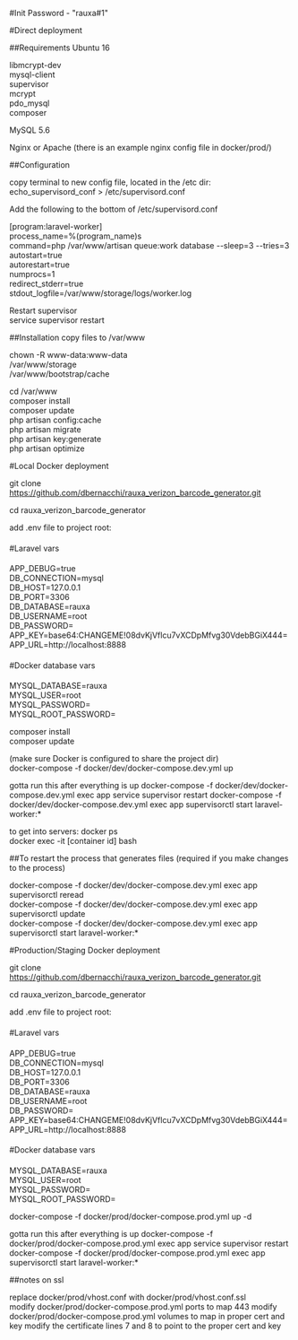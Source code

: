 #Init Password - "rauxa#1"

#Direct deployment

##Requirements
Ubuntu 16  

  libmcrypt-dev  
  mysql-client  
  supervisor  
  mcrypt  
  pdo_mysql   
  composer  

MySQL 5.6  

Nginx or Apache (there is an example nginx config file in docker/prod/)

##Configuration

copy terminal to new config file, located in the /etc dir:
echo_supervisord_conf > /etc/supervisord.conf

Add the following to the bottom of /etc/supervisord.conf  

[program:laravel-worker]  
process_name=%(program_name)s  
command=php /var/www/artisan queue:work database --sleep=3 --tries=3  
autostart=true  
autorestart=true  
numprocs=1  
redirect_stderr=true  
stdout_logfile=/var/www/storage/logs/worker.log  

Restart supervisor  
service supervisor restart  

##Installation
copy files to  /var/www

chown -R www-data:www-data \
        /var/www/storage \
        /var/www/bootstrap/cache

cd /var/www  
composer install  
composer update  
php artisan config:cache  
php artisan migrate  
php artisan key:generate  
php artisan optimize  

#Local Docker deployment

git clone https://github.com/dbernacchi/rauxa_verizon_barcode_generator.git

cd rauxa_verizon_barcode_generator

add .env file to project root:

  ####
  #Laravel vars
  ####

  APP_DEBUG=true  
  DB_CONNECTION=mysql  
  DB_HOST=127.0.0.1  
  DB_PORT=3306  
  DB_DATABASE=rauxa  
  DB_USERNAME=root  
  DB_PASSWORD=<same pass>  
  APP_KEY=base64:CHANGEME!08dvKjVflcu7vXCDpMfvg30VdebBGiX444=  
  APP_URL=http://localhost:8888  

  ####
  #Docker database vars
  ####

  MYSQL_DATABASE=rauxa  
  MYSQL_USER=root  
  MYSQL_PASSWORD=<same pass>  
  MYSQL_ROOT_PASSWORD=<same pass>  

composer install  
composer update  

(make sure Docker is configured to share the project dir)  
docker-compose -f docker/dev/docker-compose.dev.yml up

gotta run this after everything is up
docker-compose -f docker/dev/docker-compose.dev.yml exec app service supervisor restart
docker-compose -f docker/dev/docker-compose.dev.yml exec app supervisorctl start laravel-worker:*  

to get into servers:
docker ps  
docker exec -it [container id] bash  

##To restart the process that generates files (required if you make changes to the process)

docker-compose -f docker/dev/docker-compose.dev.yml exec app supervisorctl reread  
docker-compose -f docker/dev/docker-compose.dev.yml exec app supervisorctl update  
docker-compose -f docker/dev/docker-compose.dev.yml exec app supervisorctl start laravel-worker:*  

#Production/Staging Docker deployment

git clone https://github.com/dbernacchi/rauxa_verizon_barcode_generator.git

cd rauxa_verizon_barcode_generator

add .env file to project root:

  ####
  #Laravel vars
  ####

  APP_DEBUG=true  
  DB_CONNECTION=mysql  
  DB_HOST=127.0.0.1  
  DB_PORT=3306  
  DB_DATABASE=rauxa  
  DB_USERNAME=root  
  DB_PASSWORD=<same pass>  
  APP_KEY=base64:CHANGEME!08dvKjVflcu7vXCDpMfvg30VdebBGiX444=  
  APP_URL=http://localhost:8888  

  ####
  #Docker database vars
  ####

  MYSQL_DATABASE=rauxa  
  MYSQL_USER=root  
  MYSQL_PASSWORD=<same pass>  
  MYSQL_ROOT_PASSWORD=<same pass>  

docker-compose -f docker/prod/docker-compose.prod.yml up -d

gotta run this after everything is up
docker-compose -f docker/prod/docker-compose.prod.yml exec app service supervisor restart  
docker-compose -f docker/prod/docker-compose.prod.yml exec app supervisorctl start laravel-worker:*  

##notes on ssl

replace docker/prod/vhost.conf with docker/prod/vhost.conf.ssl  
modify docker/prod/docker-compose.prod.yml ports to map 443
modify docker/prod/docker-compose.prod.yml volumes to map in proper cert and key
modify the certificate lines  7 and 8 to point to the proper cert and key

